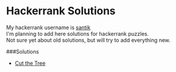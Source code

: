 # Hackerrank Solutions

My hackerrank username is [santik](https://www.hackerrank.com/santik)  
I'm planning to add here solutions for hackerrank puzzles.  
Not sure yet about old solutions, but will try to add everything new.


###Solutions

* [Cut the Tree](https://github.com/santik/hackerrank/blob/master/cut-the-tree/Solution.java)